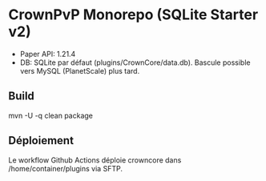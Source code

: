 # CrownPvP Monorepo (SQLite Starter v2)

- Paper API: 1.21.4
- DB: SQLite par défaut (plugins/CrownCore/data.db). Bascule possible vers MySQL (PlanetScale) plus tard.

## Build
mvn -U -q clean package

## Déploiement
Le workflow Github Actions déploie crowncore dans /home/container/plugins via SFTP.
